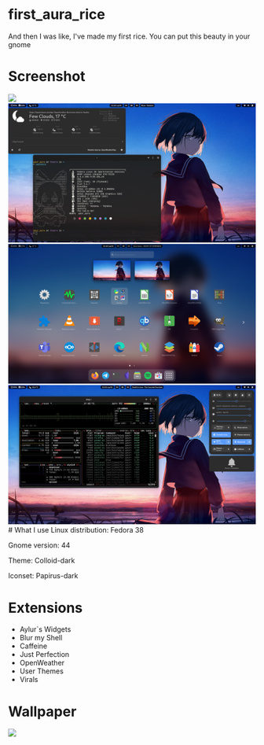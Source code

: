# first_aura_rice
And then I was like, I've made my first rice. You can put this beauty in your gnome
# Screenshot
<img src = "uno.png" />
<img src = "dos.png" />
<img src = "tres.png" />
<img src = "cuatro.png" />
# What I use
Linux distribution: Fedora 38

Gnome version: 44

Theme: Colloid-dark

Iconset: Papirus-dark

# Extensions
- Aylur`s Widgets
- Blur my Shell
- Caffeine
- Just Perfection
- OpenWeather
- User Themes
- Virals

# Wallpaper

<img src = "wallpaper.jpg" />
